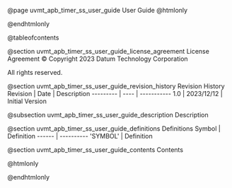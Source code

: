 @page uvmt_apb_timer_ss_user_guide User Guide
@htmlonly
<div class="autonumbering">
@endhtmlonly


@tableofcontents


@section uvmt_apb_timer_ss_user_guide_license_agreement License Agreement
© Copyright 2023 Datum Technology Corporation

All rights reserved.


@section uvmt_apb_timer_ss_user_guide_revision_history Revision History
Revision  | Date | Description
--------- | ---- | -----------
1.0 | 2023/12/12 | Initial Version

@subsection uvmt_apb_timer_ss_user_guide_description Description


@section uvmt_apb_timer_ss_user_guide_definitions Definitions
Symbol | Definition
------ | ----------
 'SYMBOL' | Definition


@section uvmt_apb_timer_ss_user_guide_contents Contents


@htmlonly
</div>
@endhtmlonly